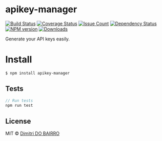# apikey-manager

[![Build Status](https://travis-ci.org/rimiti/apikey-manager.svg?branch=master)](https://travis-ci.org/rimiti/apikey-manager) [![Coverage Status](https://coveralls.io/repos/github/rimiti/apikey-manager/badge.svg?branch=master)](https://coveralls.io/github/rimiti/apikey-manager?branch=master) [![Issue Count](https://codeclimate.com/github/rimiti/apikey-manager/badges/issue_count.svg)](https://codeclimate.com/github/rimiti/apikey-manager) [![Dependency Status](https://www.versioneye.com/user/projects/598b166a6725bd0062251ee9/badge.svg?style=flat-square)](https://www.versioneye.com/user/projects/598b166a6725bd0062251ee9) [![NPM version](https://badge.fury.io/js/apikey-manager.svg)](https://badge.fury.io/js/apikey-manager) [![Downloads](https://img.shields.io/npm/dt/apikey-manager.svg)](https://img.shields.io/npm/dt/apikey-manager.svg)


Generate your API keys easily.

# Install
```
$ npm install apikey-manager
```

## Tests
```js
// Run tests
npm run test
```

## License
MIT © [Dimitri DO BAIRRO](https://dimsolution.com)
